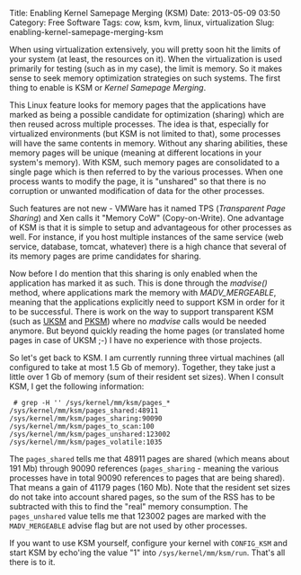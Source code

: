 Title: Enabling Kernel Samepage Merging (KSM)
Date: 2013-05-09 03:50
Category: Free Software
Tags: cow, ksm, kvm, linux, virtualization
Slug: enabling-kernel-samepage-merging-ksm

When using virtualization extensively, you will pretty soon hit the
limits of your system (at least, the resources on it). When the
virtualization is used primarily for testing (such as in my case), the
limit is memory. So it makes sense to seek memory optimization
strategies on such systems. The first thing to enable is KSM or *Kernel
Samepage Merging*.

This Linux feature looks for memory pages that the applications have
marked as being a possible candidate for optimization (sharing) which
are then reused across multiple processes. The idea is that, especially
for virtualized environments (but KSM is not limited to that), some
processes will have the same contents in memory. Without any sharing
abilities, these memory pages will be unique (meaning at different
locations in your system's memory). With KSM, such memory pages are
consolidated to a single page which is then referred to by the various
processes. When one process wants to modify the page, it is "unshared"
so that there is no corruption or unwanted modification of data for the
other processes.

Such features are not new - VMWare has it named TPS (*Transparent Page
Sharing*) and Xen calls it "Memory CoW" (Copy-on-Write). One advantage
of KSM is that it is simple to setup and advantageous for other
processes as well. For instance, if you host multiple instances of the
same service (web service, database, tomcat, whatever) there is a high
chance that several of its memory pages are prime candidates for
sharing.

Now before I do mention that this sharing is only enabled when the
application has marked it as such. This is done through the *madvise()*
method, where applications mark the memory with *MADV\_MERGEABLE*,
meaning that the applications explicitly need to support KSM in order
for it to be successful. There is work on the way to support transparent
KSM (such as
[UKSM](http://www.phoronix.com/scan.php?page=news_item&px=MTEzMTI) and
[PKSM](https://code.google.com/p/pksm/)) where no *madvise* calls would
be needed anymore. But beyond quickly reading the home pages (or
translated home pages in case of UKSM ;-) I have no experience with
those projects.

So let's get back to KSM. I am currently running three virtual machines
(all configured to take at most 1.5 Gb of memory). Together, they take
just a little over 1 Gb of memory (sum of their resident set sizes).
When I consult KSM, I get the following information:

     # grep -H '' /sys/kernel/mm/ksm/pages_*
    /sys/kernel/mm/ksm/pages_shared:48911
    /sys/kernel/mm/ksm/pages_sharing:90090
    /sys/kernel/mm/ksm/pages_to_scan:100
    /sys/kernel/mm/ksm/pages_unshared:123002
    /sys/kernel/mm/ksm/pages_volatile:1035

The `pages_shared` tells me that 48911 pages are shared (which means
about 191 Mb) through 90090 references (`pages_sharing` - meaning the
various processes have in total 90090 references to pages that are being
shared). That means a gain of 41179 pages (160 Mb). Note that the
resident set sizes do not take into account shared pages, so the sum of
the RSS has to be subtracted with this to find the "real" memory
consumption. The `pages_unshared` value tells me that 123002 pages are
marked with the `MADV_MERGEABLE` advise flag but are not used by other
processes.

If you want to use KSM yourself, configure your kernel with `CONFIG_KSM`
and start KSM by echo'ing the value "1" into `/sys/kernel/mm/ksm/run`.
That's all there is to it.
